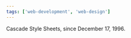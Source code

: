 ```yaml
---
tags: ['web-development', 'web-design']
---
```


Cascade Style Sheets, since December 17, 1996.

<!-- abstract -->
